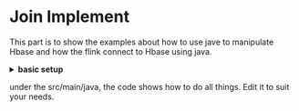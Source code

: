 # Join Implement
This part is to show the examples about how to use jave to manipulate Hbase and how the flink connect to Hbase using java.

<details>
<summary><strong>basic setup</strong></summary>
The code use Java 1.8 and Maven as dependcies management. So you need to install them in you environment.

```shell
mvn install     # install the dependency
mvn package     # package the code
java -jar <path to jar>     # run the code locally
```

</details>

under the src/main/java, the code shows how to do all things. Edit it to suit your needs.

